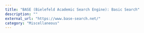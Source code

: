 ```yaml
---
title: "BASE (Bielefeld Academic Search Engine): Basic Search"
description: ""
external_url: "https://www.base-search.net/"
category: "Miscellaneous"
---
```

